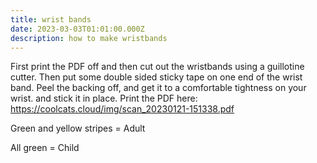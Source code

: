 ```yaml
---
title: wrist bands
date: 2023-03-03T01:01:00.000Z
description: how to make wristbands
---
```

F﻿irst print the PDF off and then cut out the wristbands using a guillotine cutter. Then put some double sided sticky tape on one end of the wrist band. Peel the backing off, and get it to a comfortable tightness on your wrist. and stick it in place. Print the PDF here:  <https://coolcats.cloud/img/scan_20230121-151338.pdf>

G﻿reen and yellow stripes = Adult 

A﻿ll green = Child